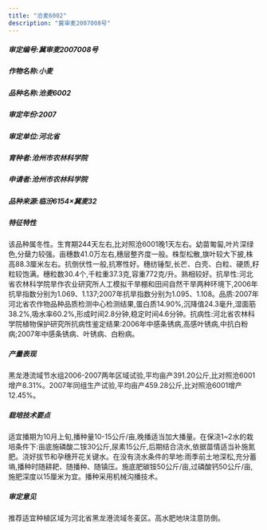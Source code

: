 ```yaml
---
title: "沧麦6002"
description: "冀审麦2007008号"
---
```

##### 审定编号:冀审麦2007008号

##### 作物名称:小麦

##### 品种名称:沧麦6002

##### 审定年份:2007

##### 审定单位:河北省

##### 育种者:沧州市农林科学院

##### 申请者:沧州市农林科学院

##### 品种来源:临汾6154×冀麦32

##### 特征特性
该品种属冬性。生育期244天左右,比对照沧6001晚1天左右。幼苗匍匐,叶片深绿色,分蘖力较强。亩穗数41.0万左右,穗层整齐度一般。株型松散,旗叶较大下披,株高88.3厘米左右。抗倒伏性一般,抗寒性好。穗纺锤型,长芒、白壳、白粒、硬质,籽粒较饱满。穗粒数30.4个,千粒重37.3克,容重772克/升。熟相较好。抗旱性:河北省农林科学院旱作农业研究所人工模拟干旱棚和田间自然干旱两种环境下,2006年抗旱指数分别为1.069、1.137;2007年抗旱指数分别为1.095、1.108。品质:2007年河北省农作物品种品质检测中心检测结果,蛋白质14.90%,沉降值24.3毫升,湿面筋38.2%,吸水率60.2%,形成时间2.8分钟,稳定时间4.6分钟。抗病性:河北省农林科学院植物保护研究所抗病性鉴定结果:2006年中感条锈病,高感叶锈病,中抗白粉病;2007年中感条锈病、叶锈病、白粉病。

##### 产量表现
黑龙港流域节水组2006-2007两年区域试验,平均亩产391.20公斤,比对照沧6001增产8.31%。2007年同组生产试验,平均亩产459.28公斤,比对照沧6001增产12.45%。

##### 栽培技术要点
适宜播期为10月上旬,播种量10-15公斤/亩,晚播适当加大播量。在保浇1~2水的栽培条件下:亩底施磷酸二铵30公斤,尿素15公斤,后期结合浇水,依据苗情适当补施氮肥。浇好拔节和孕穗开花关键水。在没有浇水条件的旱地:雨季前土地深松,充分蓄墒,播种时随耕耙、随播种、随镇压。施底肥碳铵50公斤/亩,过磷酸钙50公斤/亩,施肥深度以15厘米为宜。播种采用机械沟播技术。

##### 审定意见
推荐适宜种植区域为河北省黑龙港流域冬麦区。高水肥地块注意防倒。
